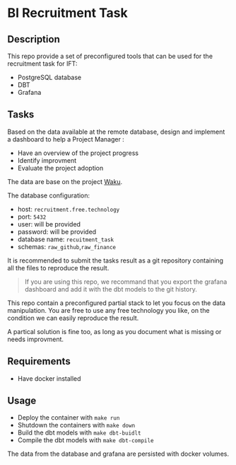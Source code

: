 # BI Recruitment Task

## Description

This repo provide a set of preconfigured tools that can be used for the recruitment task for IFT:

* PostgreSQL database
* DBT
* Grafana

## Tasks

Based on the data available at the remote database, design and implement a dashboard to help a Project Manager :
  * Have an overview of the project progress
  * Identify improvment
  * Evaluate the project adoption

The data are base on the project [Waku](https://github.com/waku-org/).

The database configuration:
* host: `recruitment.free.technology`
* port: `5432`
* user: will be provided
* password: will be provided
* database name: `recuitment_task`
* schemas: `raw_github`,`raw_finance`

It is recommended to submit the tasks result as a git repository containing all the files to reproduce the result.
> If you are using this repo, we recommand that you export the grafana dashboard and add it with the dbt models to the git history.

This repo contain a preconfigured partial stack to let you focus on the data manipulation. You are free to use any free technology you like, on the condition we can easily reproduce the result.

A partical solution is fine too, as long as you document what is missing or needs improvment.

## Requirements

* Have docker installed

## Usage

* Deploy the container with `make run`
* Shutdown the containers with `make down`
* Build the dbt models with `make dbt-buidlt`
* Compile the dbt models with `make dbt-compile`

The data from the database and grafana are persisted with docker volumes.
